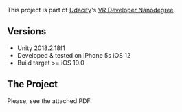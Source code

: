 This project is part of [Udacity](https://www.udacity.com "Udacity - Be in demand")'s [VR Developer Nanodegree](https://www.udacity.com/course/vr-developer-nanodegree--nd017).

## Versions
- Unity 2018.2.18f1
- Developed & tested on iPhone 5s iOS 12
- Build target >= iOS 10.0

## The Project
Please, see the attached PDF.
